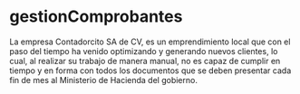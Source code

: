 # gestionComprobantes
La empresa Contadorcito SA de CV, es un emprendimiento local que con el paso del tiempo ha venido optimizando y generando nuevos clientes, lo cual, al realizar su trabajo de manera manual, no es capaz de cumplir en tiempo y en forma con todos los documentos que se deben presentar cada fin de mes al Ministerio de Hacienda del gobierno.
